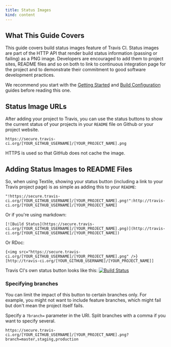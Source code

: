 ```yaml
---
title: Status Images
kind: content
---
```


## What This Guide Covers

This guide covers build status images feature of Travis CI. Status images are part of the HTTP API that render build status information
(passing or failing) as a PNG image. Developers are encouraged to add them to project sites, README files and so on both to link to
continuous integration page for the project and to demonstrate their commitment to good software development practices.

We recommend you start with the [Getting Started](/docs/user/getting-started/) and [Build Configuration](/docs/user/build-configuration/) guides before reading this one.


## Status Image URLs

After adding your project to Travis, you can use the status buttons to show the current status of your projects in your `README` file on Github or your project website.

    https://secure.travis-ci.org/[YOUR_GITHUB_USERNAME]/[YOUR_PROJECT_NAME].png

HTTPS is used so that GitHub does not cache the image.


## Adding Status Images to README Files

So, when using Textile, showing your status button (including a link to your Travis project page) is as simple as adding this to your `README`:

    "!https://secure.travis-ci.org/[YOUR_GITHUB_USERNAME]/[YOUR_PROJECT_NAME].png!":http://travis-ci.org/[YOUR_GITHUB_USERNAME]/[YOUR_PROJECT_NAME]

Or if you're using markdown:

    [![Build Status](https://secure.travis-ci.org/[YOUR_GITHUB_USERNAME]/[YOUR_PROJECT_NAME].png)](http://travis-ci.org/[YOUR_GITHUB_USERNAME]/[YOUR_PROJECT_NAME])

Or RDoc:

    {<img src="https://secure.travis-ci.org/[YOUR_GITHUB_USERNAME]/[YOUR_PROJECT_NAME].png" />}[http://travis-ci.org/[YOUR_GITHUB_USERNAME]/[YOUR_PROJECT_NAME]]

Travis CI's own status button looks like this: [![Build Status](https://secure.travis-ci.org/travis-ci/travis-ci.png)](http://travis-ci.org/travis-ci/travis-ci)


### Specifying branches

You can limit the impact of this button to certain branches only. For example, you might not want to include feature branches, which might fail but don't mean the project itself fails.

Specify a `?branch=` parameter in the URI. Split branches with a comma if you want to specify several.

    https://secure.travis-ci.org/[YOUR_GITHUB_USERNAME]/[YOUR_PROJECT_NAME].png?branch=master,staging,production
